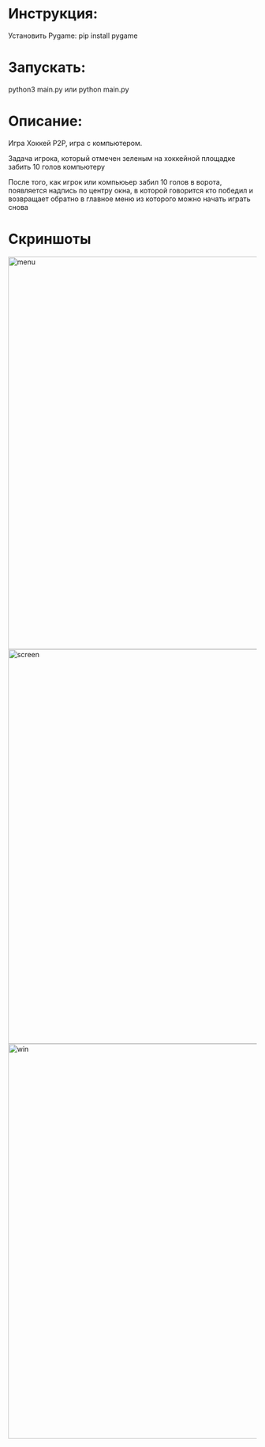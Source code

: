 # Инструкция:

Установить Pygame: pip install pygame 

# Запускать:

python3 main.py или python main.py

# Описание:

Игра Хоккей P2P, игра с компьютером.

Задача игрока, который отмечен зеленым на хоккейной площадке забить 10 голов компьютеру


После того, как игрок или компьюьер забил 10 голов в ворота, появляется надпись по центру окна, в которой говорится кто победил и возвращает обратно в главное меню из которого можно начать играть снова

# Скриншоты 

<img width="796" alt="menu" src="https://github.com/MrCohiba/hockeyp2p/assets/172183761/d0f7e89b-26cd-4c40-a794-363898603c9d">
<img width="800" alt="screen" src="https://github.com/MrCohiba/hockeyp2p/assets/172183761/75df35fd-8a08-4e9d-8471-f0fe1c44c32b">
<img width="801" alt="win" src="https://github.com/MrCohiba/hockeyp2p/assets/172183761/19c8ee83-7778-4b72-b82b-a54d9d339a97">
